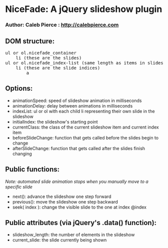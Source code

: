 NiceFade: A jQuery slideshow plugin
===================================

### Author: Caleb Pierce : http://calebpierce.com

DOM structure:
-------------------------------

<pre>
ul or ol.nicefade_container
	li (these are the slides)
ul or ol.nicefade_index-list (same length as items in slideshow) (optional)
	li (these are the slide indices)
		a
</pre>
			
Options:
-------------------------------
* animationSpeed: speed of slideshow animation in milliseconds
* animationDelay: delay between animations in milliseconds
* indexList: ul or ol with each child li representing their own slide in the slideshow
* initialIndex: the slideshow's starting point
* currentClass: the class of the current slideshow item and current index item
* beforeSlideChange: function that gets called before the slides begin to change
* afterSlideChange: function that gets called after the slides finish changing


Public functions:
-------------------------------

_Note: automated slide animation stops when you manually move to a specific slide_

* next(): advance the slideshow one step forward
* previous(): move the slideshow one step backward
* seek( index ): change the visible slide to the one at index @index


Public attributes (via jQuery's .data() function):
-------------------------------
* slideshow_length: the number of elements in the slideshow
* current_slide: the slide currently being shown
